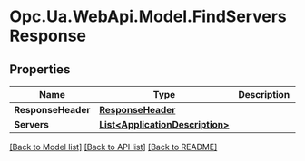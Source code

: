 # Opc.Ua.WebApi.Model.FindServersResponse

## Properties

Name | Type | Description | Notes
------------ | ------------- | ------------- | -------------
**ResponseHeader** | [**ResponseHeader**](ResponseHeader.md) |  | [optional] 
**Servers** | [**List&lt;ApplicationDescription&gt;**](ApplicationDescription.md) |  | [optional] 

[[Back to Model list]](../README.md#documentation-for-models) [[Back to API list]](../README.md#documentation-for-api-endpoints) [[Back to README]](../README.md)


